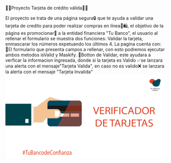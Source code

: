 👩‍💻Proyecto Tarjeta de crédito válida👩‍💻

El proyecto se trata de una página segura🔒 que te ayuda a validar una tarjeta de credito para poder realizar compras en línea🛒🛍️, el objetivo de la página es promocionar📢 a la entidad financiera "Tu Banco", el usuario al rellenar el formulario se muestra dos funciones: Validar la tarjeta, enmascarar los números expetuando los últimos 4.
La pagina cuenta con:
🔘El formulario que presenta campos a rellenar, con esto podremos ejecutar ambos metodos isValid y Maskify.
🔘Botton de Validar, este ayudara a verficar la informacion ingresada, donde si la tarjeta es Valido ✅se lanzara una alerta con el mensaje"Tarjeta Valida", en caso no es valido❌ se lanzara la alerta con el mensaje "Tarjeta Invalida"
<img src="tarjeta2.png">
